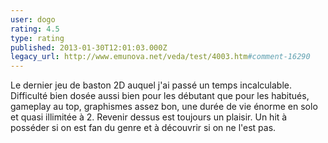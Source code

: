 ```yaml
---
user: dogo
rating: 4.5
type: rating
published: 2013-01-30T12:01:03.000Z
legacy_url: http://www.emunova.net/veda/test/4003.htm#comment-16290
---
```

Le dernier jeu de baston 2D auquel j'ai passé un temps incalculable. Difficulté bien dosée aussi bien pour les débutant que pour les habitués, gameplay au top, graphismes assez bon, une durée de vie énorme en solo et quasi illimitée à 2\. 
Revenir dessus est toujours un plaisir.
Un hit à posséder si on est fan du genre et à découvrir si on ne l'est pas.